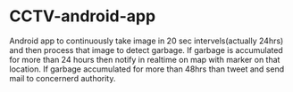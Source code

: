 # CCTV-android-app
Android app to continuously take image in 20 sec intervels(actually 24hrs) and then process that image to detect garbage. If garbage is accumulated for more than 24 hours then notify in realtime on map with marker on that location. If garbage accumulated for more than 48hrs than tweet and send mail to concernerd authority.
